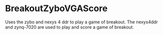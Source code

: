 # BreakoutZyboVGAScore
Uses the zybo and nexys 4 ddr to play a game of breakout. The nexys4ddr and zynq-7020 are used to play and score a game of breakout.
